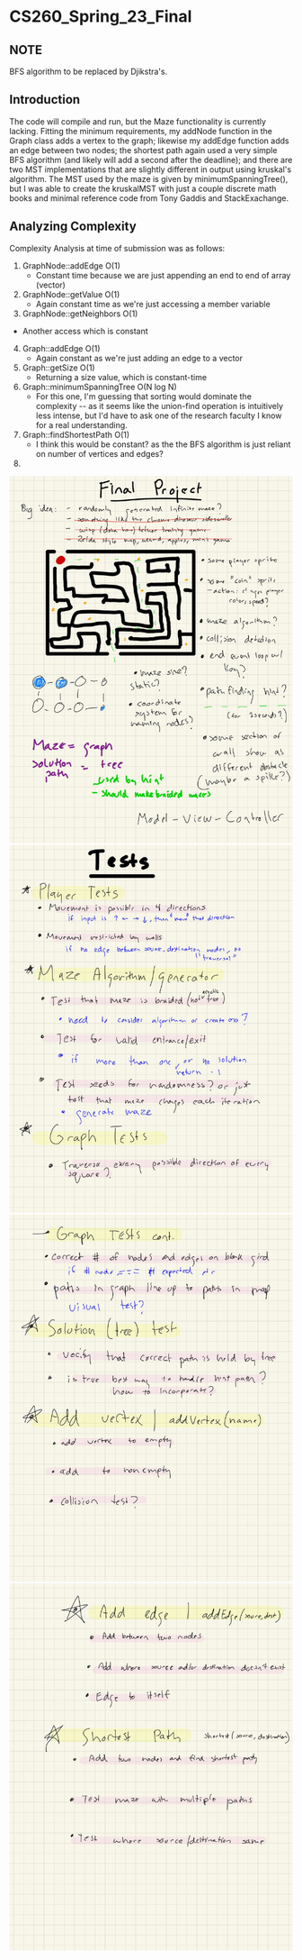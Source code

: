 # CS260_Spring_23_Final

## NOTE

BFS algorithm to be replaced by Djikstra's. 

## Introduction
The code will compile and run, but the Maze functionality is currently lacking. Fitting the minimum requirements, my addNode function in the Graph class adds a vertex to the graph; likewise my addEdge function adds an edge between two nodes; the shortest path again used a very simple BFS algorithm (and likely will add a second after the deadline); and there are two MST implementations that are slightly different in output using kruskal's algorithm. The MST used by the maze is given by minimumSpanningTree(), but I was able to create the kruskalMST with just a couple discrete math books and minimal reference code from Tony Gaddis and StackExachange.

## Analyzing Complexity

Complexity Analysis at time of submission was as follows: 

1. GraphNode::addEdge O(1)
   - Constant time because we are just appending an end to end of array (vector)
2. GraphNode::getValue O(1)
   - Again constant time as we're just accessing a member variable
3.  GraphNode::getNeighbors O(1)
   - Another access which is constant
4. Graph::addEdge O(1)
   - Again constant as we're just adding an edge to a vector
5. Graph::getSize O(1)
   - Returning a size value, which is constant-time
6. Graph::minimumSpanningTree O(N log N)
   - For this one, I'm guessing that sorting would dominate the complexity -- as it seems like the union-find operation is intuitively less intense, but I'd have to ask one of the research faculty I know for a real understanding.
7. Graph::findShortestPath O(1)
   - I think this would be constant? as the the BFS algorithm is just reliant on number of vertices and edges?
8. 

![](https://github.com/TetherIO/CS260_Spring_23_Final/blob/main/Data%20Structures-2.jpg?raw=true)
![](https://github.com/TetherIO/CS260_Spring_23_Final/blob/main/Data%20Structures-3.jpg?raw=true)
![](https://github.com/TetherIO/CS260_Spring_23_Final/blob/main/Data%20Structures-4.jpg?raw=true)
![](https://github.com/TetherIO/CS260_Spring_23_Final/blob/main/Data%20Structures-5.jpg?raw=true)
